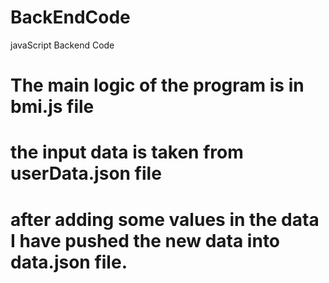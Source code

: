 # BackEndCode
 javaScript Backend Code
# The main logic of the program is in bmi.js file
# the input data is taken from userData.json file
# after adding some values in the data I have pushed the new data into data.json file.
